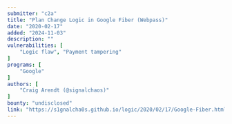 ```yaml
---
submitter: "c2a"
title: "Plan Change Logic in Google Fiber (Webpass)"
date: "2020-02-17"
added: "2024-11-03"
description: ""
vulnerabilities: [
    "Logic flaw", "Payment tampering"
]
programs: [
    "Google"
]
authors: [
    "Craig Arendt (@signalchaos)"
]
bounty: "undisclosed"
link: "https://s1gnalcha0s.github.io/logic/2020/02/17/Google-Fiber.html"
---
```




